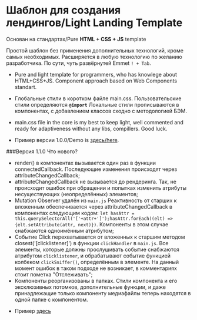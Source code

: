 # Шаблон для создания лендингов/Light Landing Template
 Основан на стандартах/Pure **HTML + CSS + JS** template

Простой шаблон без применения дополнительных технологий, кроме самых необходимых. Расширяется в любую технологию по желанию разработчика. По сути, чуть развёрнутей Emmet `! + Tab`.
- Pure and light template for programmers, who has knowlege about HTML+CSS+JS. Component approach based on Web Components standart.
- Глобальные стили в коротком файле main.css. Пользовательские стили определяются <b>`@import`</b> Локальные стили прописываются в компонентах, с добавлением классов сходно с методологией БЭМ.
- main.css file in the core is my best to keep light, well commented and ready for adaptiveness without any libs, compillers.
Good luck. 

- Пример версии 1.0.0/Demo is [здесь/here](https://lltemplate.vercel.app/).

###Версия 1.1.0 Что нового?

- render()  в компонентах вызывается один раз в функции connectedCallback. Последующие изменения происходят через attributeChangedCallback;
- attributeChangedCallback не вызывается до рендеринга. Так, не происходит ошибок при обращении и попытках изменить атрибуты несуществующих (неопределённых) элементов;
- Mutation Observer удалён из `main.js`  Реактивность от старших к вложенным обеспечивается через attributeChangedCallback в компонентах следующим кодом: `let hasAttr = this.querySelectorAll('['+attr+']');hasAttr.forEach((elt) => {elt.setAttribute(attr, next)})`. Компоненты в этом случае снабжаются одноимённым атрибутом;
- Событие Click перехватывается от вложенных к старшим методом closest('[clicklistener]') в функции `clickHandler` в `main.js`. Все элементы, которые должны прослушивать событие снабжаются атрибутом `clicklistener`, и обрабатывают событие функцией колбеком `clickSniffer()`, определённым в элементе.
На данный момент ошибок в таком подходе не возникает, в комментариях стоит пометка "Отслеживать";
- Компоненты реорганизованы в папках. Стили компонента и его эксклюзивных потомков, дополнительные функции, и даже принадлежащие только компоненту медиафайлы теперь находятся в одной папке с компонентом. 

* Пример [здесь](https://lltemplate.vercel.app/) 

